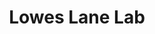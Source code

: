 ---
title: "Lowes Lane Lab"
permalink: /
layout: splash
header:
  overlay_image: /assets/images/unsplash-image-1.jpg
---